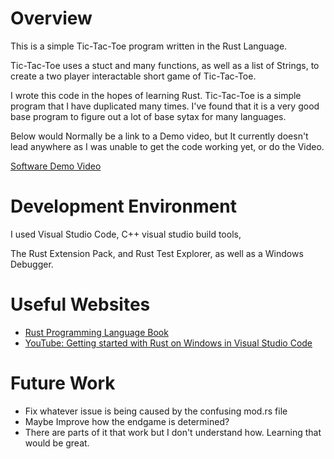 # Overview

This is a simple Tic-Tac-Toe program written in the Rust Language.

Tic-Tac-Toe uses a stuct and many functions, as well as a  list of Strings, to create a two player interactable short game of Tic-Tac-Toe.

I wrote this code in the hopes of learning Rust. Tic-Tac-Toe is a simple program that I have duplicated many times. I've found that it is a very good base program to figure out a lot of base sytax for many languages.

Below would Normally be a link to a Demo video, but It currently doesn't lead anywhere as I was unable to get the code working yet, or do the Video.

[Software Demo Video](http://youtube.link.goes.here)

# Development Environment

I used Visual Studio Code, C++ visual studio build tools, 

The Rust Extension Pack, and Rust Test Explorer, as well as a Windows Debugger.

# Useful Websites

* [Rust Programming Language Book](https://doc.rust-lang.org/book/ch01-03-hello-cargo.html)
* [YouTube: Getting started with Rust on Windows in Visual Studio Code](https://www.youtube.com/watch?v=aYsUBddY7KY)

# Future Work

* Fix whatever issue is being caused by the confusing mod.rs file
* Maybe Improve how the endgame is determined?
* There are parts of it that work but I don't understand how. Learning that would be great.
